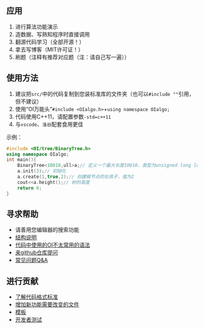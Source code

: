 ## 应用
1. 进行算法功能演示
2. 造数据、写熟知程序时直接调用
3. 翻源代码学习（全部开源！）
4. 拿去写博客（MIT许可证！）
5. 刷题（注释有推荐对应题（注：请自己写一遍））

## 使用方法
1. 建议把`src/`中的代码复制到您装标准库的文件夹（也可以`#include ""`引用，但不建议）
2. 使用“OI万能头”`#include <OIalgo.h>`+`using namespace OIalgo;`
3. 代码使用C++11，请配置参数`-std=c++11`
4. 与`vscode`、`洛谷`配套食用更佳

示例：
```cpp
#include <OI/tree/BinaryTree.h>
using namespace OIalgo;
int main(){
    BinaryTree<10010,ull>a;// 定义一个最大长度10010，类型为unsigned long long的二叉树
    a.init(3);// 初始化
    a.create(1,true,2);// 创建根节点的右孩子，值为2
    cout<<a.height();// 树的高度
    return 0;
}
```

## 寻求帮助
* 请善用您编辑器的搜索功能
* [结构说明](docs/structure.md)
* [代码中使用的OI不太常用的语法](docs/grammar.md)
* [来github仓库提问](https://github.com/OIalgorithm/OI-lib)
* [常见问题Q&A](docs/QA.md)

## 进行贡献
* [了解代码格式标准](docs/format.md)
* [增加新功能需要改变的文件](docs/change.md)
* [模板](docs/h-template.md)
* [开发者测试](docs/template.md)
